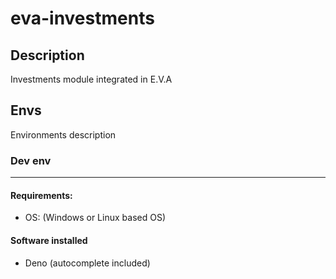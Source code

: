 # eva-investments

## Description
Investments module integrated in E.V.A

## Envs
Environments description

### Dev env
---
#### Requirements:
- OS: (Windows or Linux based OS)

#### Software installed
- Deno (autocomplete included)

